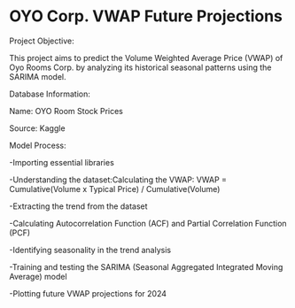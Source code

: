 
# OYO Corp. VWAP Future Projections

Project Objective:

This project aims to predict the Volume Weighted Average Price (VWAP) of Oyo Rooms Corp. by analyzing its historical seasonal patterns using the SARIMA model.

Database Information:

Name: OYO Room Stock Prices

Source: Kaggle

Model Process:

-Importing essential libraries

-Understanding the dataset:Calculating the VWAP: VWAP = Cumulative(Volume x Typical Price) / Cumulative(Volume)

-Extracting the trend from the dataset

-Calculating Autocorrelation Function (ACF) and Partial Correlation Function (PCF)

-Identifying seasonality in the trend analysis

-Training and testing the SARIMA (Seasonal Aggregated Integrated Moving Average) model

-Plotting future VWAP projections for 2024








